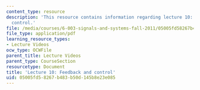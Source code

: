 ```yaml
---
content_type: resource
description: 'This resource contains information regarding lecture 10: feedback and
  control.'
file: /media/courses/6-003-signals-and-systems-fall-2011/05005fd58267b483b50d145b8e23e085_MIT6_003F11_lec10.pdf
file_type: application/pdf
learning_resource_types:
- Lecture Videos
ocw_type: OCWFile
parent_title: Lecture Videos
parent_type: CourseSection
resourcetype: Document
title: 'Lecture 10: Feedback and control'
uid: 05005fd5-8267-b483-b50d-145b8e23e085
---
```


